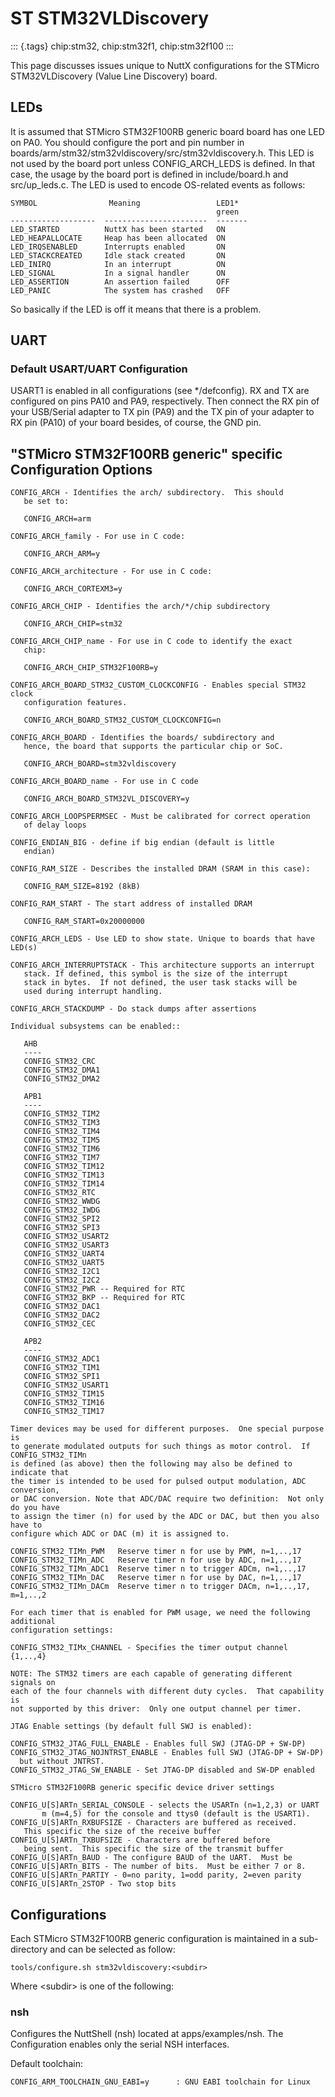 ST STM32VLDiscovery
===================

::: {.tags}
chip:stm32, chip:stm32f1, chip:stm32f100
:::

This page discusses issues unique to NuttX configurations for the
STMicro STM32VLDiscovery (Value Line Discovery) board.

LEDs
----

It is assumed that STMicro STM32F100RB generic board board has one LED
on PA0. You should configure the port and pin number in
boards/arm/stm32/stm32vldiscovery/src/stm32vldiscovery.h. This LED is
not used by the board port unless CONFIG\_ARCH\_LEDS is defined. In that
case, the usage by the board port is defined in include/board.h and
src/up\_leds.c. The LED is used to encode OS-related events as follows:

    SYMBOL                Meaning                 LED1*
                                                  green
    -------------------  -----------------------  -------
    LED_STARTED          NuttX has been started   ON
    LED_HEAPALLOCATE     Heap has been allocated  ON
    LED_IRQSENABLED      Interrupts enabled       ON
    LED_STACKCREATED     Idle stack created       ON
    LED_INIRQ            In an interrupt          ON
    LED_SIGNAL           In a signal handler      ON
    LED_ASSERTION        An assertion failed      OFF
    LED_PANIC            The system has crashed   OFF

So basically if the LED is off it means that there is a problem.

UART
----

### Default USART/UART Configuration

USART1 is enabled in all configurations (see \*/defconfig). RX and TX
are configured on pins PA10 and PA9, respectively. Then connect the RX
pin of your USB/Serial adapter to TX pin (PA9) and the TX pin of your
adapter to RX pin (PA10) of your board besides, of course, the GND pin.

\"STMicro STM32F100RB generic\" specific Configuration Options
--------------------------------------------------------------

    CONFIG_ARCH - Identifies the arch/ subdirectory.  This should
       be set to:

       CONFIG_ARCH=arm

    CONFIG_ARCH_family - For use in C code:

       CONFIG_ARCH_ARM=y

    CONFIG_ARCH_architecture - For use in C code:

       CONFIG_ARCH_CORTEXM3=y

    CONFIG_ARCH_CHIP - Identifies the arch/*/chip subdirectory

       CONFIG_ARCH_CHIP=stm32

    CONFIG_ARCH_CHIP_name - For use in C code to identify the exact
       chip:

       CONFIG_ARCH_CHIP_STM32F100RB=y

    CONFIG_ARCH_BOARD_STM32_CUSTOM_CLOCKCONFIG - Enables special STM32 clock
       configuration features.

       CONFIG_ARCH_BOARD_STM32_CUSTOM_CLOCKCONFIG=n

    CONFIG_ARCH_BOARD - Identifies the boards/ subdirectory and
       hence, the board that supports the particular chip or SoC.

       CONFIG_ARCH_BOARD=stm32vldiscovery

    CONFIG_ARCH_BOARD_name - For use in C code

       CONFIG_ARCH_BOARD_STM32VL_DISCOVERY=y

    CONFIG_ARCH_LOOPSPERMSEC - Must be calibrated for correct operation
       of delay loops

    CONFIG_ENDIAN_BIG - define if big endian (default is little
       endian)

    CONFIG_RAM_SIZE - Describes the installed DRAM (SRAM in this case):

       CONFIG_RAM_SIZE=8192 (8kB)

    CONFIG_RAM_START - The start address of installed DRAM

       CONFIG_RAM_START=0x20000000

    CONFIG_ARCH_LEDS - Use LED to show state. Unique to boards that have LED(s)

    CONFIG_ARCH_INTERRUPTSTACK - This architecture supports an interrupt
       stack. If defined, this symbol is the size of the interrupt
       stack in bytes.  If not defined, the user task stacks will be
       used during interrupt handling.

    CONFIG_ARCH_STACKDUMP - Do stack dumps after assertions

    Individual subsystems can be enabled::

       AHB
       ----
       CONFIG_STM32_CRC
       CONFIG_STM32_DMA1
       CONFIG_STM32_DMA2

       APB1
       ----
       CONFIG_STM32_TIM2
       CONFIG_STM32_TIM3
       CONFIG_STM32_TIM4
       CONFIG_STM32_TIM5
       CONFIG_STM32_TIM6
       CONFIG_STM32_TIM7
       CONFIG_STM32_TIM12
       CONFIG_STM32_TIM13
       CONFIG_STM32_TIM14
       CONFIG_STM32_RTC
       CONFIG_STM32_WWDG
       CONFIG_STM32_IWDG
       CONFIG_STM32_SPI2
       CONFIG_STM32_SPI3
       CONFIG_STM32_USART2
       CONFIG_STM32_USART3
       CONFIG_STM32_UART4
       CONFIG_STM32_UART5
       CONFIG_STM32_I2C1
       CONFIG_STM32_I2C2
       CONFIG_STM32_PWR -- Required for RTC
       CONFIG_STM32_BKP -- Required for RTC
       CONFIG_STM32_DAC1
       CONFIG_STM32_DAC2
       CONFIG_STM32_CEC

       APB2
       ----
       CONFIG_STM32_ADC1
       CONFIG_STM32_TIM1
       CONFIG_STM32_SPI1
       CONFIG_STM32_USART1
       CONFIG_STM32_TIM15
       CONFIG_STM32_TIM16
       CONFIG_STM32_TIM17

    Timer devices may be used for different purposes.  One special purpose is
    to generate modulated outputs for such things as motor control.  If CONFIG_STM32_TIMn
    is defined (as above) then the following may also be defined to indicate that
    the timer is intended to be used for pulsed output modulation, ADC conversion,
    or DAC conversion. Note that ADC/DAC require two definition:  Not only do you have
    to assign the timer (n) for used by the ADC or DAC, but then you also have to
    configure which ADC or DAC (m) it is assigned to.

    CONFIG_STM32_TIMn_PWM   Reserve timer n for use by PWM, n=1,..,17
    CONFIG_STM32_TIMn_ADC   Reserve timer n for use by ADC, n=1,..,17
    CONFIG_STM32_TIMn_ADC1  Reserve timer n to trigger ADCm, n=1,..,17
    CONFIG_STM32_TIMn_DAC   Reserve timer n for use by DAC, n=1,..,17
    CONFIG_STM32_TIMn_DACm  Reserve timer n to trigger DACm, n=1,..,17, m=1,..,2

    For each timer that is enabled for PWM usage, we need the following additional
    configuration settings:

    CONFIG_STM32_TIMx_CHANNEL - Specifies the timer output channel {1,..,4}

    NOTE: The STM32 timers are each capable of generating different signals on
    each of the four channels with different duty cycles.  That capability is
    not supported by this driver:  Only one output channel per timer.

    JTAG Enable settings (by default full SWJ is enabled):

    CONFIG_STM32_JTAG_FULL_ENABLE - Enables full SWJ (JTAG-DP + SW-DP)
    CONFIG_STM32_JTAG_NOJNTRST_ENABLE - Enables full SWJ (JTAG-DP + SW-DP)
      but without JNTRST.
    CONFIG_STM32_JTAG_SW_ENABLE - Set JTAG-DP disabled and SW-DP enabled

    STMicro STM32F100RB generic specific device driver settings

    CONFIG_U[S]ARTn_SERIAL_CONSOLE - selects the USARTn (n=1,2,3) or UART
           m (m=4,5) for the console and ttys0 (default is the USART1).
    CONFIG_U[S]ARTn_RXBUFSIZE - Characters are buffered as received.
       This specific the size of the receive buffer
    CONFIG_U[S]ARTn_TXBUFSIZE - Characters are buffered before
       being sent.  This specific the size of the transmit buffer
    CONFIG_U[S]ARTn_BAUD - The configure BAUD of the UART.  Must be
    CONFIG_U[S]ARTn_BITS - The number of bits.  Must be either 7 or 8.
    CONFIG_U[S]ARTn_PARTIY - 0=no parity, 1=odd parity, 2=even parity
    CONFIG_U[S]ARTn_2STOP - Two stop bits

Configurations
--------------

Each STMicro STM32F100RB generic configuration is maintained in a
sub-directory and can be selected as follow:

    tools/configure.sh stm32vldiscovery:<subdir>

Where \<subdir\> is one of the following:

### nsh

Configures the NuttShell (nsh) located at apps/examples/nsh. The
Configuration enables only the serial NSH interfaces.

Default toolchain:

    CONFIG_ARM_TOOLCHAIN_GNU_EABI=y      : GNU EABI toolchain for Linux
